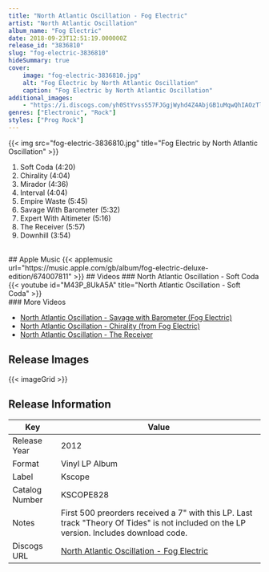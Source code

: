 ```yaml
---
title: "North Atlantic Oscillation - Fog Electric"
artist: "North Atlantic Oscillation"
album_name: "Fog Electric"
date: 2018-09-23T12:51:19.000000Z
release_id: "3836810"
slug: "fog-electric-3836810"
hideSummary: true
cover:
    image: "fog-electric-3836810.jpg"
    alt: "Fog Electric by North Atlantic Oscillation"
    caption: "Fog Electric by North Atlantic Oscillation"
additional_images:
    - "https://i.discogs.com/yh0StYvssS57FJGgjWyhd4Z4AbjGB1uMqwQhIAOzTlY/rs:fit/g:sm/q:90/h:380/w:380/czM6Ly9kaXNjb2dz/LWRhdGFiYXNlLWlt/YWdlcy9SLTM4MzY4/MTAtMTM0NjMzNzc4/MC05MTE5LmpwZWc.jpeg"
genres: ["Electronic", "Rock"]
styles: ["Prog Rock"]
---
```


{{< img src="fog-electric-3836810.jpg" title="Fog Electric by North Atlantic Oscillation" >}}

<!-- section break -->

1. Soft Coda (4:20)
2. Chirality (4:04)
3. Mirador (4:36)
4. Interval (4:04)
5. Empire Waste (5:45)
6. Savage With Barometer (5:32)
7. Expert With Altimeter (5:16)
8. The Receiver (5:57)
9. Downhill (3:54)

<!-- section break -->

<br>
## Apple Music
{{< applemusic url="https://music.apple.com/gb/album/fog-electric-deluxe-edition/674007811" >}}
## Videos
### North Atlantic Oscillation - Soft Coda
{{< youtube id="M43P_8UkA5A" title="North Atlantic Oscillation - Soft Coda" >}}<br>
### More Videos

- [North Atlantic Oscillation - Savage with Barometer (Fog Electric)](https://www.youtube.com/watch?v=7JDhZb67cV4)
- [North Atlantic Oscillation - Chirality (from Fog Electric)](https://www.youtube.com/watch?v=jMPe7pdj6Kw)
- [North Atlantic Oscillation - The Receiver](https://www.youtube.com/watch?v=lddEcLhINGA)

## Release Images
{{< imageGrid >}}

## Release Information
|  Key           | Value                                                |
| ---------------| ---------------------------------------------------- |
| Release Year   | 2012                                   |
| Format         | Vinyl LP Album |
| Label          | Kscope |
| Catalog Number | KSCOPE828 |
| Notes | First 500 preorders received a 7" with this LP. Last track "Theory Of Tides" is not included on the LP version. Includes download code.  |
| Discogs URL    | [North Atlantic Oscillation - Fog Electric](https://www.discogs.com/release/3836810-North-Atlantic-Oscillation-Fog-Electric) |